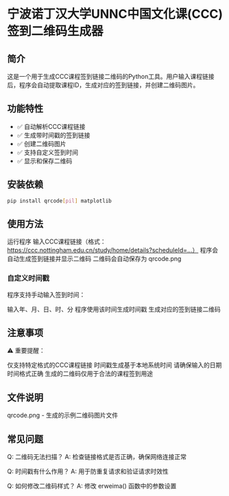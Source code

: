 # 宁波诺丁汉大学UNNC中国文化课(CCC)签到二维码生成器

## 简介
这是一个用于生成CCC课程签到链接二维码的Python工具。用户输入课程链接后，程序会自动提取课程ID，生成对应的签到链接，并创建二维码图片。

## 功能特性
- ✅ 自动解析CCC课程链接
- ✅ 生成带时间戳的签到链接  
- ✅ 创建二维码图片
- ✅ 支持自定义签到时间
- ✅ 显示和保存二维码

## 安装依赖

```bash
pip install qrcode[pil] matplotlib
```

## 使用方法
运行程序
输入CCC课程链接（格式：https://ccc.nottingham.edu.cn/study/home/details?scheduleId=...）
程序会自动生成签到链接并显示二维码
二维码会自动保存为 qrcode.png
### 自定义时间戳
程序支持手动输入签到时间：

输入年、月、日、时、分
程序使用该时间生成时间戳
生成对应的签到链接二维码

## 注意事项
⚠️ 重要提醒：

仅支持特定格式的CCC课程链接
时间戳生成基于本地系统时间
请确保输入的日期时间格式正确
生成的二维码仅用于合法的课程签到用途
## 文件说明
qrcode.png - 生成的示例二维码图片文件

## 常见问题
Q: 二维码无法扫描？
A: 检查链接格式是否正确，确保网络连接正常

Q: 时间戳有什么作用？
A: 用于防重复请求和验证请求时效性

Q: 如何修改二维码样式？
A: 修改 erweima() 函数中的参数设置

